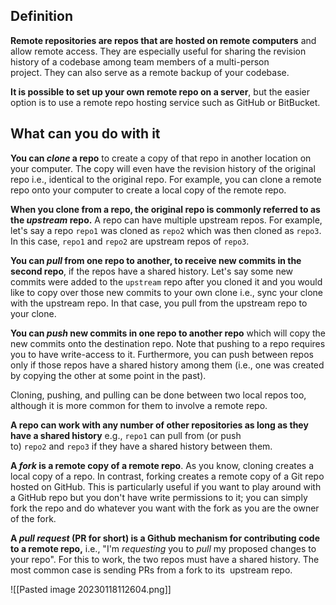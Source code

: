 ## Definition
**Remote repositories are repos that are hosted on remote computers** and allow remote access. They are especially useful for sharing the revision history of a codebase among team members of a multi-person project. They can also serve as a remote backup of your codebase.

**It is possible to set up your own remote repo on a server**, but the easier option is to use a remote repo hosting service such as GitHub or BitBucket.

## What can you do with it
**You can _clone_ a repo** to create a copy of that repo in another location on your computer. The copy will even have the revision history of the original repo i.e., identical to the original repo. For example, you can clone a remote repo onto your computer to create a local copy of the remote repo.  

**When you clone from a repo, the original repo is commonly referred to as the _upstream_ repo.** A repo can have multiple upstream repos. For example, let's say a repo `repo1` was cloned as `repo2` which was then cloned as `repo3`. In this case, `repo1` and `repo2` are upstream repos of `repo3`.

**You can _pull_ from one repo to another, to receive new commits in the second repo**, if the repos have a shared history. Let's say some new commits were added to the `upstream` repo after you cloned it and you would like to copy over those new commits to your own clone i.e., sync your clone with the upstream repo. In that case, you pull from the upstream repo to your clone.

**You can _push_ new commits in one repo to another repo** which will copy the new commits onto the destination repo. Note that pushing to a repo requires you to have write-access to it. Furthermore, you can push between repos only if those repos have a shared history among them (i.e., one was created by copying the other at some point in the past).

Cloning, pushing, and pulling can be done between two local repos too, although it is more common for them to involve a remote repo.

**A repo can work with any number of other repositories as long as they have a shared history** e.g., `repo1` can pull from (or push to) `repo2` and `repo3` if they have a shared history between them.

**A _fork_ is a remote copy of a remote repo**. As you know, cloning creates a local copy of a repo. In contrast, forking creates a remote copy of a Git repo hosted on GitHub. This is particularly useful if you want to play around with a GitHub repo but you don't have write permissions to it; you can simply fork the repo and do whatever you want with the fork as you are the owner of the fork.

**A _pull request_ (PR for short) is a Github mechanism for contributing code to a remote repo,** i.e., "I'm _requesting_ you to _pull_ my proposed changes to your repo". For this to work, the two repos must have a shared history. The most common case is sending PRs from a fork to its 
upstream repo.

![[Pasted image 20230118112604.png]]
